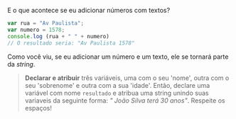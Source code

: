 E o que acontece se eu adicionar números com textos?

```javascript
var rua = "Av Paulista";
var numero = 1578;
console.log (rua + " " + numero)
// O resultado seria: "Av Paulista 1578"
```
Como você viu, se eu adicionar um número e um texto, ele se tornará parte da _string_.


> **Declarar e atribuir** três variáveis, uma com o seu 'nome', outra com o seu 'sobrenome' e outra com a sua 'idade'. Então, declare uma variável com nome `resultado` e atribua uma string unindo suas variaveis da seguinte forma: _" João Silva terá 30 anos"_. Respeite os espaços!
